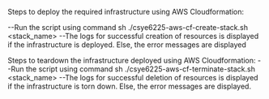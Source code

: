 Steps to deploy the required infrastructure using AWS Cloudformation:

--Run the script using command sh ./csye6225-aws-cf-create-stack.sh <stack_name>
--The logs for successful creation of resources is displayed if the infrastructure is deployed. Else, the error messages are displayed 

Steps to teardown the infrastructure deployed using AWS Cloudformation: 
--Run the script using command sh ./csye6225-aws-cf-terminate-stack.sh <stack_name>
--The logs for successful deletion of resources is displayed if the infrastructure is torn down. Else, the error messages are displayed.
